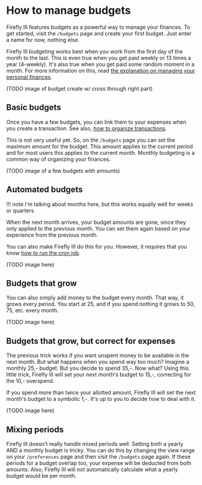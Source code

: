 # How to manage budgets

Firefly III features budgets as a powerful way to manage your finances. To get started, visit the `/budgets` page and create your first budget. Just enter a name for now, nothing else.

Firefly III budgeting works best when you work from the first day of the month to the last. This is even true when you get paid weekly or 13 times a year (4-weekly). It's also true when you get paid some random moment in a month. For more information on this, read [the explanation on managing your personal finances](../../../explanation/firefly-iii/background/personal-finances.md).

(TODO image of budget create w/ cross through right part)

## Basic budgets

Once you have a few budgets, you can link them to your expenses when you create a transaction. See also, [how to organize transactions](transactions.md).

This is not very useful yet. So, on the `/budgets` page you  can set the maximum amount for the budget. This amount applies to the current period and for most users  this applies to the current month. Monthly budgeting is a common way of organizing your finances.

(TODO image of a few budgets with amounts)

## Automated budgets

!!! note
    I'm talking about months here, but this works equally well for weeks or quarters.

When the next month arrives, your budget amounts are gone, since they only applied to the previous month. You can set them again based on your experience from the previous month.

You can also make Firefly III do this for you. However, it requires that you know [how to run the cron job](../advanced/cron.md).

(TODO image here)

## Budgets that grow

You can also simply add money to the budget every month. That way, it grows every period. You start at 25, and if you spend nothing it grows to 50, 75, etc. every month.

(TODO image here)

## Budgets that grow, but correct for expenses

The previous trick works if you want unspent money to be available in the next month. But what happens when you spend way too much? Imagine a monthly 25,- budget. But you decide to spend 35,-. Now what? Using this little trick, Firefly III will set your next month's budget to 15,-, correcting for the 10,- overspend.

If you spend more than twice your allotted amount, Firefly III will set the next month's budget to a symbolic 1,-. It's up to you to decide how to deal with it.

(TODO image here)

## Mixing periods

Firefly III doesn't really handle mixed periods well. Setting both a yearly AND a monthly budget is tricky. You can do this by changing the view range on your `/preferences` page and then visit the `/budgets` page again. If these periods for a budget overlap too, your expense will be deducted from both amounts. Also, Firefly III will not automatically calculate what a yearly budget would be per month.
